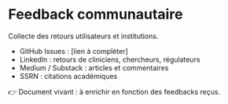 # Feedback communautaire

Collecte des retours utilisateurs et institutions.

- GitHub Issues : [lien à compléter]
- LinkedIn : retours de cliniciens, chercheurs, régulateurs
- Medium / Substack : articles et commentaires
- SSRN : citations académiques

👉 Document vivant : à enrichir en fonction des feedbacks reçus.
